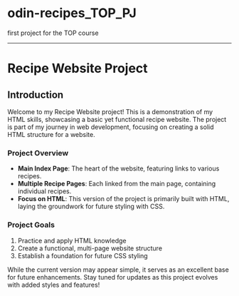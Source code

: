 # odin-recipes_TOP_PJ
first project for the TOP course
_________________________________________

# Recipe Website Project

## Introduction

Welcome to my Recipe Website project! This is a demonstration of my HTML skills, showcasing a basic yet functional recipe website. 
The project is part of my journey in web development, focusing on creating a solid HTML structure for a website.

### Project Overview

- **Main Index Page**: The heart of the website, featuring links to various recipes.
- **Multiple Recipe Pages**: Each linked from the main page, containing individual recipes.
- **Focus on HTML**: This version of the project is primarily built with HTML, laying the groundwork for future styling with CSS.

### Project Goals

1. Practice and apply HTML knowledge
2. Create a functional, multi-page website structure
3. Establish a foundation for future CSS styling

While the current version may appear simple, it serves as an excellent base for future enhancements. 
Stay tuned for updates as this project evolves with added styles and features!
